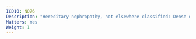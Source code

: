 ```yaml
---
ICD10: N076
Description: "Hereditary nephropathy, not elsewhere classified: Dense deposit disease"
Matters: Yes
Weight: 1
---
```

